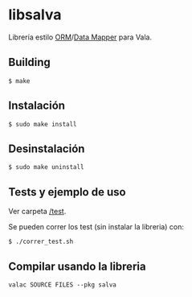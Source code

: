 # libsalva
Librería estilo [ORM](http://www.wikiwand.com/en/Object-relational_mapping "Object-relational mapping")/[Data Mapper](http://www.wikiwand.com/en/Data_mapper_pattern "Data mapper pattern") para Vala.

## Building ##
```shell
$ make
```
## Instalación ##
```shell
$ sudo make install
```
## Desinstalación ##
```shell
$ sudo make uninstall
```
## Tests y ejemplo de uso ##
Ver carpeta [/test](https://github.com/Calevin/libsalva/tree/master/test "Carpeta test").

Se pueden correr los test (sin instalar la libreria) con:
```shell
$ ./correr_test.sh
```
## Compilar usando la libreria ##
```shell
valac SOURCE FILES --pkg salva
```
